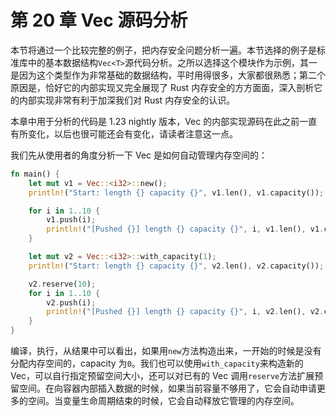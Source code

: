 # 第 20 章 Vec 源码分析

本节将通过一个比较完整的例子，把内存安全问题分析一遍。本节选择的例子是标准库中的基本数据结构`Vec<T>`源代码分析。之所以选择这个模块作为示例，其一是因为这个类型作为非常基础的数据结构，平时用得很多，大家都很熟悉；第二个原因是，恰好它的内部实现又完全展现了 Rust 内存安全的方方面面，深入剖析它的内部实现非常有利于加深我们对 Rust 内存安全的认识。

本章中用于分析的代码是 1.23 nightly 版本，Vec 的内部实现源码在此之前一直有所变化，以后也很可能还会有变化，请读者注意这一点。

我们先从使用者的角度分析一下 Vec 是如何自动管理内存空间的：

```rust
fn main() {
    let mut v1 = Vec::<i32>::new();
    println!("Start: length {} capacity {}", v1.len(), v1.capacity());

    for i in 1..10 {
        v1.push(i);
        println!("[Pushed {}] length {} capacity {}", i, v1.len(), v1.capacity());
    }

    let mut v2 = Vec::<i32>::with_capacity(1);
    println!("Start: length {} capacity {}", v2.len(), v2.capacity());

    v2.reserve(10);
    for i in 1..10 {
        v2.push(i);
        println!("[Pushed {}] length {} capacity {}", i, v2.len(), v2.capacity());
    }
}
```

编译，执行，从结果中可以看出，如果用`new`方法构造出来，一开始的时候是没有分配内存空间的，capacity 为`0`。我们也可以使用`with_capacity`来构造新的 Vec，可以自行指定预留空间大小，还可以对已有的 Vec 调用`reserve`方法扩展预留空间。在向容器内部插入数据的时候，如果当前容量不够用了，它会自动申请更多的空间。当变量生命周期结束的时候，它会自动释放它管理的内存空间。
